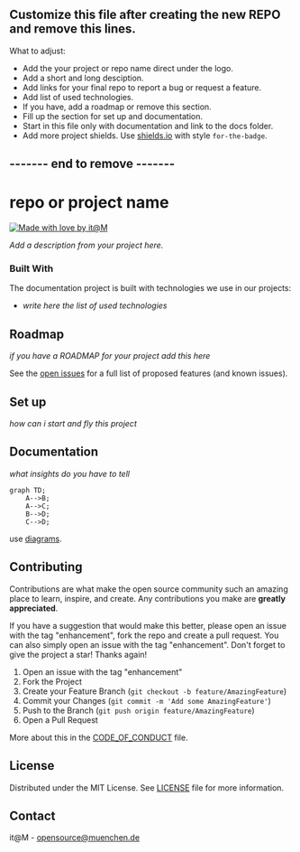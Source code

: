 ## Customize this file after creating the new REPO and remove this lines.

What to adjust:

- Add the your project or repo name direct under the logo.
- Add a short and long desciption.
- Add links for your final repo to report a bug or request a feature.
- Add list of used technologies.
- If you have, add a roadmap or remove this section.
- Fill up the section for set up and documentation.
- Start in this file only with documentation and link to the docs folder.
- Add more project shields. Use [shields.io](https://shields.io/) with style `for-the-badge`.

## ------- end to remove -------

<!-- add Project Logo, if existing -->

# repo or project name

[![Made with love by it@M][made-with-love-shield]][itm-opensource]

<!-- feel free to add more shields, style 'for-the-badge' -> see https://shields.io/badges -->

_Add a description from your project here._

### Built With

The documentation project is built with technologies we use in our projects:

- _write here the list of used technologies_

## Roadmap

_if you have a ROADMAP for your project add this here_

See the [open issues](#) for a full list of proposed features (and known issues).

## Set up

_how can i start and fly this project_

## Documentation

_what insights do you have to tell_

```mermaid
graph TD;
    A-->B;
    A-->C;
    B-->D;
    C-->D;
```

use [diagrams](https://docs.github.com/en/get-started/writing-on-github/working-with-advanced-formatting/creating-diagrams).

## Contributing

Contributions are what make the open source community such an amazing place to learn, inspire, and create. Any contributions you make are **greatly appreciated**.

If you have a suggestion that would make this better, please open an issue with the tag "enhancement", fork the repo and create a pull request. You can also simply open an issue with the tag "enhancement".
Don't forget to give the project a star! Thanks again!

1. Open an issue with the tag "enhancement"
2. Fork the Project
3. Create your Feature Branch (`git checkout -b feature/AmazingFeature`)
4. Commit your Changes (`git commit -m 'Add some AmazingFeature'`)
5. Push to the Branch (`git push origin feature/AmazingFeature`)
6. Open a Pull Request

More about this in the [CODE_OF_CONDUCT](/CODE_OF_CONDUCT.md) file.

## License

Distributed under the MIT License. See [LICENSE](LICENSE) file for more information.

## Contact

it@M - opensource@muenchen.de

<!-- project shields / links -->

[made-with-love-shield]: https://img.shields.io/badge/made%20with%20%E2%9D%A4%20by-it%40M-yellow?style=for-the-badge
[itm-opensource]: https://opensource.muenchen.de/
